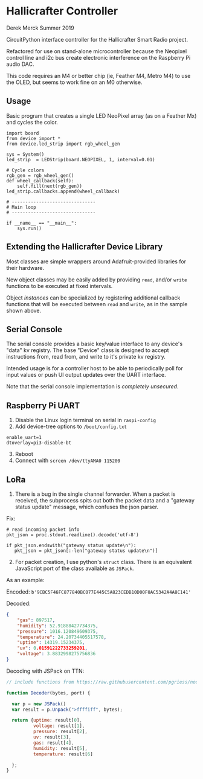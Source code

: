 Hallicrafter Controller
=======================

Derek Merck
Summer 2019

CircuitPython interface controller for the Hallicrafter Smart Radio project.
  
Refactored for use on stand-alone microcontroller because the Neopixel control line and i2c bus create electronic interference on the Raspberry Pi audio DAC.

This code requires an M4 or better chip (ie, Feather M4, Metro M4) to use the OLED, but seems to work fine on an M0 otherwise.

Usage
-----------------------

Basic program that creates a single LED NeoPixel array (as on a Feather Mx) and cycles the color.

```.python
import board
from device import *
from device.led_strip import rgb_wheel_gen

sys = System()
led_strip  = LEDStrip(board.NEOPIXEL, 1, interval=0.01)

# Cycle colors
rgb_gen = rgb_wheel_gen()
def wheel_callback(self):
    self.fill(next(rgb_gen))
led_strip.callbacks.append(wheel_callback)

# -------------------------------
# Main loop
# -------------------------------

if __name__ == "__main__":
    sys.run()

```


Extending the Hallicrafter Device Library
-----------------------

Most classes are simple wrappers around Adafruit-provided libraries for their hardware.
  
New object classes may be easily added by providing `read`, and/or `write` functions to be executed at fixed intervals.  

Object _instances_ can be specialized by registering additional callback functions that will be executed between `read` and `write`, as in the sample shown above.


Serial Console
-----------------------

The serial console provides a basic key/value interface to any device's "data" kv registry.  The base "Device" class is designed to accept instructions from, read from, and write to it's private kv registry.

Intended usage is for a controller host to be able to periodically poll for input values or push UI output updates over the UART interface.

Note that the serial console implementation is _completely unsecured_.


Raspberry Pi UART
----------------------

1. Disable the Linux login terminal on serial in `raspi-config`
2. Add device-tree options to `/boot/config.txt`

```
enable_uart=1
dtoverlay=pi3-disable-bt
```

3. Reboot
4. Connect with `screen /dev/ttyAMA0 115200`


LoRa
----------------------

1. There is a bug in the single channel forwarder.  When a packet is received, the subprocess spits out both the packet data and a "gateway status update" message, which confuses the json parser.

Fix:

```.python
# read incoming packet info
pkt_json = proc.stdout.readline().decode('utf-8')

if pkt_json.endswith("gateway status update\n"):
   pkt_json = pkt_json[:-len("gateway status update\n")]
```

2. For packet creation, I use python's `struct` class.  There is an equivalent JavaScript port of the class available as `JSPack`.

As an example:

Encoded: `b'9CBC5F46FC877840BC077E445C5A823CEDB10D00F0AC5342A4A8C141'`

Decoded:
```.json
{
    "gas": 897517,
    "humidity": 52.91888427734375,
    "pressure": 1016.120849609375,
    "temperature": 24.20734405517578,
    "uptime": 14319.15234375,
    "uv": 0.01591222733259201,
    "voltage": 3.8832998275756836
}
```

Decoding with JSPack on TTN:

```javascript
// include functions from https://raw.githubusercontent.com/pgriess/node-jspack/master/jspack.js

function Decoder(bytes, port) {

  var p = new JSPack()
  var result = p.Unpack(">ffffiff", bytes);

  return {uptime: result[0],
          voltage: result[1],
          pressure: result[2],
          uv: result[3],
          gas: result[4],
          humidity: result[5],
          temperature: result[6]

  };
}
```